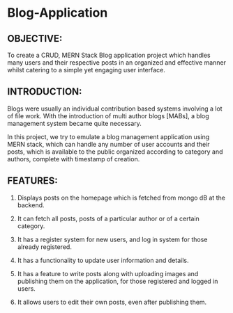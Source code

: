# Blog-Application
OBJECTIVE:
----------
To create a CRUD, MERN Stack Blog application project  which handles many users and their respective posts in an organized and effective manner whilst catering to a simple yet engaging user interface.

INTRODUCTION:
-------------
Blogs were usually an individual contribution based systems involving a lot of file work. With the introduction of multi author blogs [MABs], a blog management system became quite necessary.

In this project, we try to emulate a blog management application using MERN stack, which can handle any number of user accounts and their posts, which is available to the public organized according to category and authors, complete with timestamp of creation.

FEATURES:
---------
1. Displays posts on the homepage which is fetched from mongo dB at the backend.

2. It can fetch all posts, posts of a particular author or of a certain category.

3. It has a register system for new users, and log in system for those already registered.

4. It has a functionality to update user information and details.

5. It has a feature to write posts along with uploading images and publishing them on the application, for those registered and logged in users.

6.  It allows users to edit their own posts, even after publishing them.






